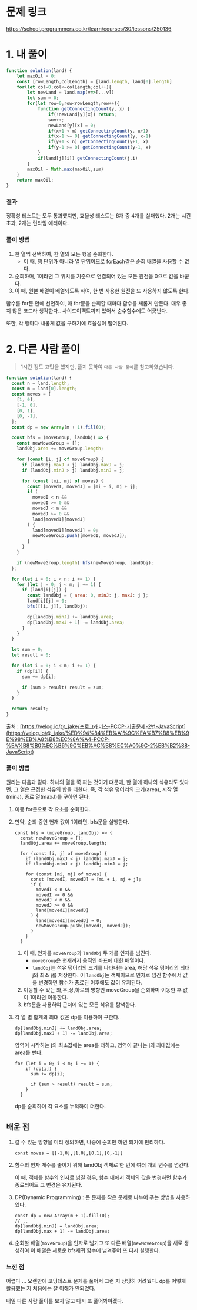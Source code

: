 # 문제 링크
https://school.programmers.co.kr/learn/courses/30/lessons/250136

# 1. 내 풀이

```jsx
function solution(land) {
    let maxOil = 0;
    const [rowLength,colLength] = [land.length, land[0].length]
    for(let col=0;col<=colLength;col++){
        let newLand = land.map(v=>[...v])
        let sum = 0;
        for(let row=0;row<rowLength;row++){
            function getConnectingCount(y, x) {
                if(!newLand[y][x]) return;
                sum++;
                newLand[y][x] = 0;
                if(x+1 < m) getConnectingCount(y, x+1)
                if(x-1 >= 0) getConnectingCount(y, x-1)
                if(y+1 < n) getConnectingCount(y+1, x)
                if(y-1 >= 0) getConnectingCount(y-1, x)
            }
            if(land[j][i]) getConnectingCount(j,i)
        }
        maxOil = Math.max(maxOil,sum)
    }
    return maxOil;
}
```

### 결과

정확성 테스트는 모두 통과했지만, 효율성 테스트는 6개 중 4개를 실패했다. 2개는 시간 초과, 2개는 런타임 에러이다.

### 풀이 방법

1. 한 열씩 선택하여, 한 열의 모든 행을 순회한다.
    - 이 때, 행 단위가 아니라 열 단위이므로 forEach같은 순회 배열을 사용할 수 없다.
2. 순회하며, 1이라면 그 위치를 기준으로 연결되어 있는 모든 원전을 0으로 값을 바꾼다.
3. 이 때, 원본 배열이 배열되도록 하여, 한 번 사용한 원전을 또 사용하지 않도록 한다.

함수를 for문 안에 선언하여, 매 for문을 순회할 때마다 함수를 새롭게 만든다. 매우 좋지 않은 코드라 생각한다.. 사이드이펙트까지 있어서 순수함수에도 어긋난다.

또한, 각 행마다 새롭게 값을 구하기에 효율성이 떨어진다.

# 2. 다른 사람 풀이
> 1시간 정도 고민을 했지만, 풀지 못하여 `다른 사람 풀이`를 참고하였습니다.

```jsx
function solution(land) {
  const n = land.length;
  const m = land[0].length;
  const moves = [
    [1, 0],
    [-1, 0],
    [0, 1],
    [0, -1],
  ];
  const dp = new Array(m + 1).fill(0);

  const bfs = (moveGroup, landObj) => {
    const newMoveGroup = [];
    landObj.area += moveGroup.length;

    for (const [i, j] of moveGroup) {
      if (landObj.maxJ < j) landObj.maxJ = j;
      if (landObj.minJ > j) landObj.minJ = j;

      for (const [mi, mj] of moves) {
        const [movedI, movedJ] = [mi + i, mj + j];
        if (
          movedI < n &&
          movedI >= 0 &&
          movedJ < m &&
          movedJ >= 0 &&
          land[movedI][movedJ]
        ) {
          land[movedI][movedJ] = 0;
          newMoveGroup.push([movedI, movedJ]);
        }
      }
    }

    if (newMoveGroup.length) bfs(newMoveGroup, landObj);
  };

  for (let i = 0; i < n; i += 1) {
    for (let j = 0; j < m; j += 1) {
      if (land[i][j]) {
        const landObj = { area: 0, minJ: j, maxJ: j };
        land[i][j] = 0;
        bfs([[i, j]], landObj);

        dp[landObj.minJ] += landObj.area;
        dp[landObj.maxJ + 1] -= landObj.area;
      }
    }
  }

  let sum = 0;
  let result = 0;

  for (let i = 0; i < m; i += 1) {
    if (dp[i]) {
      sum += dp[i];

      if (sum > result) result = sum;
    }
  }

  return result;
}
```

출처 : [https://velog.io/@_jake/프로그래머스-PCCP-기출문제-2번-JavaScript](https://velog.io/@_jake/%ED%94%84%EB%A1%9C%EA%B7%B8%EB%9E%98%EB%A8%B8%EC%8A%A4-PCCP-%EA%B8%B0%EC%B6%9C%EB%AC%B8%EC%A0%9C-2%EB%B2%88-JavaScript)

### 풀이 방법

원리는 다음과 같다. 하나의 열을 쭉 파는 것이기 떄문에, 한 열에 하나의 석유라도 있다면, 그 열은 근접한 석유의 합을 더한다. 즉, 각 석유 덩어리의 크기(area), 시작 열(minJ), 종료 열(maxJ)를 구하면 된다.

1. 이중 for문으로 각 요소를 순회한다.
2. 만약, 순회 중인 현재 값이 1이라면, bfs문을 실행한다.
    
    ```tsx
    const bfs = (moveGroup, landObj) => {
      const newMoveGroup = [];
      landObj.area += moveGroup.length;
    
      for (const [i, j] of moveGroup) {
        if (landObj.maxJ < j) landObj.maxJ = j;
        if (landObj.minJ > j) landObj.minJ = j;
    
        for (const [mi, mj] of moves) {
          const [movedI, movedJ] = [mi + i, mj + j];
          if (
            movedI < n &&
            movedI >= 0 &&
            movedJ < m &&
            movedJ >= 0 &&
            land[movedI][movedJ]
          ) {
            land[movedI][movedJ] = 0;
            newMoveGroup.push([movedI, movedJ]);
          }
        }
      }
    ```
    
    1. 이 때, 인자를 `moveGroup`과 `landObj` 두 개를 인자를 넘긴다. 
        - `moveGroup`은 현재까지 움직인 좌표에 대한 배열이다.
        - `landObj`는 석유 덩어리의 크기를 나타내는 area, 해당 석유 덩어리의 최대 j와 최소 j를 저장한다. 이 `landObj`는 객체이므로 인자로 넘긴 함수에서 값을 변경하면 함수가 종료된 이후에도 값이 유지된다.
    2. 이동할 수 있는 좌,우,상,하로의 방향인 moveGroup을 순회하며 이동한 후 값이 1이라면 이동한다.
    3. bfs문을 사용하여 근처에 있는 모든 석유를 탐색한다.
3. 각 열 별 합계의 최대 값은 dp를 이용하여 구한다.
    
    ```tsx
    dp[landObj.minJ] += landObj.area;
    dp[landObj.maxJ + 1] -= landObj.area;
    ```
    
    영역이 시작하는 j의 최소값에는 area를 더하고, 영역이 끝나는 j의 최대값에는 area를 뺀다.
    
    ```tsx
    for (let i = 0; i < m; i += 1) {
        if (dp[i]) {
          sum += dp[i];
    
          if (sum > result) result = sum;
        }
      }
    ```
    
    dp를 순회하며 각 요소를 누적하여 더한다.
    

## 배운 점

1. 갈 수 있는 방향을 미리 정의하면, 나중에 순회만 하면 되기에 편리하다.
    
    ```tsx
    const moves = [[-1,0],[1,0],[0,1],[0,-1]]
    ```
    
2. 함수의 인자 개수를 줄이기 위해 landObj 객체로 한 번에 여러 개의 변수를 넘긴다.
    
    이 때, 객체를 함수의 인자로 넘길 경우, 함수 내에서 객체의 값을 변경하면 함수가 종료되어도 그 변경은 유지된다.
    
3. DP(Dynamic Programming) : 큰 문제를 작은 문제로 나누어 푸는 방법을 사용하였다.
    
    ```tsx
    const dp = new Array(m + 1).fill(0);
    // ..
    dp[landObj.minJ] = landObj.area;
    dp[landObj.max + 1] -= landObj.area;
    ```
    
4. 순회할 배열(`moveGroup`)을 인자로 넘기고 또 다른 배열(`newMoveGroup`)을 새로 생성하여 이 배열은 새로운 bfs재귀 함수에 넘겨주어 또 다시 실행한다.

### 느낀 점

어렵다 … 오랜만에 코딩테스트 문제를 풀어서 그런 지 상당히 어려웠다. dp를 어떻게 활용했는 지 처음에는 잘 이해가 안되었다.

내일 다른 사람 풀이를 보지 않고 다시 또 풀어봐야겠다.